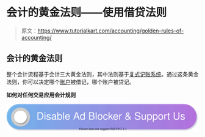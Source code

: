 # 会计的黄金法则——使用借贷法则

> 原文：<https://www.tutorialkart.com/accounting/golden-rules-of-accounting/>

## 会计的黄金法则

整个会计流程基于会计三大黄金法则，其中法则基于[复式记账系统](https://www.tutorialkart.com/accounting/double-entry-system-in-accounting/)。通过这条黄金法则，你可以决定哪个[账户](https://www.tutorialkart.com/accounting/what-is-an-account/)被借记，哪个账户被贷记。

**如何对任何交易应用会计规则**

[![](img/925da31b32d6bc3827932f6c8afb11bb.png)](https://www.tutorialkart.com/)